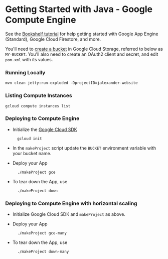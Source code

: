 # Getting Started with Java - Google Compute Engine

See the [Bookshelf tutorial][tutorial] for help getting started with Google App Engine (Standard), Google Cloud
Firestore, and more.

You'll need to [create a bucket][create-bucket] in Google Cloud Storage,
referred to below as `MY-BUCKET`. You'll also need to create an OAuth2 client
and secret, and edit `pom.xml` with its values.

### Running Locally

    mvn clean jetty:run-exploded -DprojectID=jalexander-website

### Listing Compute Instances

    gcloud compute instances list

### Deploying to Compute Engine

* Initialize the [Google Cloud SDK][cloud_sdk]

        gcloud init

* In the `makeProject` script update the `BUCKET` environment variable
  with your bucket name.

* Deploy your App

        ./makeProject gce

* To tear down the App, use

        ./makeProject down
        
### Deploying to Compute Engine with horizontal scaling

* Initialize Google Cloud SDK and `makeProject` as above.

* Deploy your App

        ./makeProject gce-many

* To tear down the App, use

        ./makeProject down-many

[tutorial]: https://cloud.google.com/java/getting-started/tutorial-app
[create-bucket]: https://cloud.google.com/storage/docs/creating-buckets#storage-create-bucket-console
[cloud_sdk]: https://cloud.google.com/sdk/
